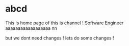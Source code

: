 # abcd

This is home page of
this is channel !
Software Engineer aaaaaaaaaaaaaaaaaa nn

but we dont need changes !
lets do some changes !
